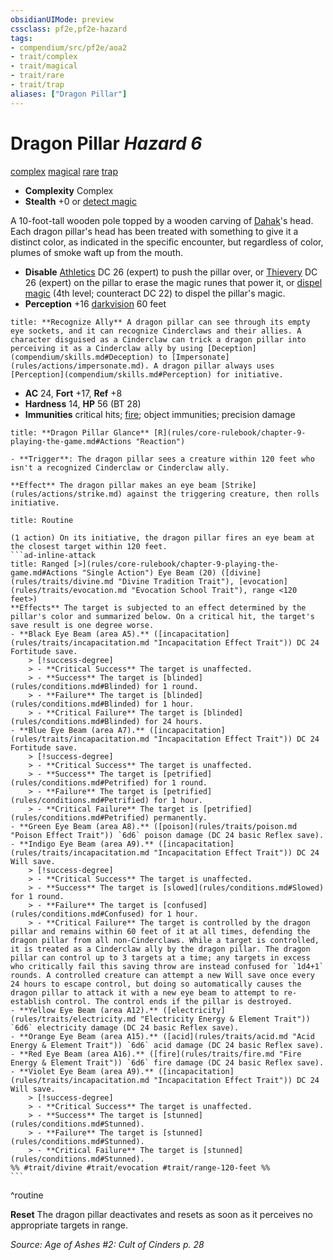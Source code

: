 ```yaml
---
obsidianUIMode: preview
cssclass: pf2e,pf2e-hazard
tags:
- compendium/src/pf2e/aoa2
- trait/complex
- trait/magical
- trait/rare
- trait/trap
aliases: ["Dragon Pillar"]
---
```

# Dragon Pillar *Hazard 6*  
[complex](complex.md "Complex Hazard Trait")  [magical](magical.md "Magical Item Trait")  [rare](rare.md "Rare Rarity Trait")  [trap](trap.md "Trap Hazard Trait")  

- **Complexity** Complex
- **Stealth** +0 or [detect magic](Reference/Compendium/Spells/detect-magic.md)  

A 10-foot-tall wooden pole topped by a wooden carving of [Dahak](dahak-logm.md)'s head. Each dragon pillar's head has been treated with something to give it a distinct color, as indicated in the specific encounter, but regardless of color, plumes of smoke waft up from the mouth.

- **Disable** [Athletics](skills.md#Athletics) DC 26 (expert) to push the pillar over, or [Thievery](skills.md#Thievery) DC 26 (expert) on the pillar to erase the magic runes that power it, or [dispel magic](dispel-magic.md) (4th level; counteract DC 22) to dispel the pillar's magic.  
- **Perception** +16 [darkvision](Reference/Rules/Abilities/darkvision.md) 60 feet  

```ad-embed-ability
title: **Recognize Ally** A dragon pillar can see through its empty eye sockets, and it can recognize Cinderclaws and their allies. A character disguised as a Cinderclaw can trick a dragon pillar into perceiving it as a Cinderclaw ally by using [Deception](compendium/skills.md#Deception) to [Impersonate](rules/actions/impersonate.md). A dragon pillar always uses [Perception](compendium/skills.md#Perception) for initiative.
```

- **AC** 24, **Fort** +17, **Ref** +8
- **Hardness** 14, **HP** 56 (BT 28)
- **Immunities** critical hits; [fire](fire.md "Fire Energy & Element Trait"); object immunities; precision damage

```ad-embed-ability
title: **Dragon Pillar Glance** [R](rules/core-rulebook/chapter-9-playing-the-game.md#Actions "Reaction")

- **Trigger**: The dragon pillar sees a creature within 120 feet who isn't a recognized Cinderclaw or Cinderclaw ally.

**Effect** The dragon pillar makes an eye beam [Strike](rules/actions/strike.md) against the triggering creature, then rolls initiative.
```

````ad-pf2-summary
title: Routine

(1 action) On its initiative, the dragon pillar fires an eye beam at the closest target within 120 feet.
```ad-inline-attack
title: Ranged [>](rules/core-rulebook/chapter-9-playing-the-game.md#Actions "Single Action") Eye Beam (20) ([divine](rules/traits/divine.md "Divine Tradition Trait"), [evocation](rules/traits/evocation.md "Evocation School Trait"), range <120 feet>)
**Effects** The target is subjected to an effect determined by the pillar's color and summarized below. On a critical hit, the target's save result is one degree worse.
- **Black Eye Beam (area A5).** ([incapacitation](rules/traits/incapacitation.md "Incapacitation Effect Trait")) DC 24 Fortitude save.  
    > [!success-degree]   
    > - **Critical Success** The target is unaffected.  
    > - **Success** The target is [blinded](rules/conditions.md#Blinded) for 1 round.  
    > - **Failure** The target is [blinded](rules/conditions.md#Blinded) for 1 hour.  
    > - **Critical Failure** The target is [blinded](rules/conditions.md#Blinded) for 24 hours.
- **Blue Eye Beam (area A7).** ([incapacitation](rules/traits/incapacitation.md "Incapacitation Effect Trait")) DC 24 Fortitude save.  
    > [!success-degree]   
    > - **Critical Success** The target is unaffected.  
    > - **Success** The target is [petrified](rules/conditions.md#Petrified) for 1 round.  
    > - **Failure** The target is [petrified](rules/conditions.md#Petrified) for 1 hour.  
    > - **Critical Failure** The target is [petrified](rules/conditions.md#Petrified) permanently.
- **Green Eye Beam (area A8).** ([poison](rules/traits/poison.md "Poison Effect Trait")) `6d6` poison damage (DC 24 basic Reflex save).
- **Indigo Eye Beam (area A9).** ([incapacitation](rules/traits/incapacitation.md "Incapacitation Effect Trait")) DC 24 Will save.  
    > [!success-degree]   
    > - **Critical Success** The target is unaffected.  
    > - **Success** The target is [slowed](rules/conditions.md#Slowed) for 1 round.  
    > - **Failure** The target is [confused](rules/conditions.md#Confused) for 1 hour.  
    > - **Critical Failure** The target is controlled by the dragon pillar and remains within 60 feet of it at all times, defending the dragon pillar from all non-Cinderclaws. While a target is controlled, it is treated as a Cinderclaw ally by the dragon pillar. The dragon pillar can control up to 3 targets at a time; any targets in excess who critically fail this saving throw are instead confused for `1d4+1` rounds. A controlled creature can attempt a new Will save once every 24 hours to escape control, but doing so automatically causes the dragon pillar to attack it with a new eye beam to attempt to re-establish control. The control ends if the pillar is destroyed.
- **Yellow Eye Beam (area A12).** ([electricity](rules/traits/electricity.md "Electricity Energy & Element Trait")) `6d6` electricity damage (DC 24 basic Reflex save).
- **Orange Eye Beam (area A15).** ([acid](rules/traits/acid.md "Acid Energy & Element Trait")) `6d6` acid damage (DC 24 basic Reflex save).
- **Red Eye Beam (area A16).** ([fire](rules/traits/fire.md "Fire Energy & Element Trait")) `6d6` fire damage (DC 24 basic Reflex save).
- **Violet Eye Beam (area A9).** ([incapacitation](rules/traits/incapacitation.md "Incapacitation Effect Trait")) DC 24 Will save.  
    > [!success-degree]   
    > - **Critical Success** The target is unaffected.  
    > - **Success** The target is [stunned](rules/conditions.md#Stunned).  
    > - **Failure** The target is [stunned](rules/conditions.md#Stunned).  
    > - **Critical Failure** The target is [stunned](rules/conditions.md#Stunned).
%% #trait/divine #trait/evocation #trait/range-120-feet %%
```
````
^routine

**Reset** The dragon pillar deactivates and resets as soon as it perceives no appropriate targets in range.  

*Source: Age of Ashes #2: Cult of Cinders p. 28*